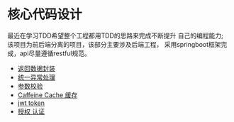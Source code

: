 # 核心代码设计
最近在学习TDD希望整个工程都用TDD的思路来完成不断提升
自己的编程能力; 该项目为前后端分离的项目，该部分主要涉及后端工程，
采用springboot框架完成，api尽量遵循restful规范。  
- [返回数据封装](./rest_response.md)
- [统一异常处理](./exception.md)
- [参数校验](./valid.md)
- [Caffeine Cache 缓存](./cache.md)
- [jwt token](./token.md)
- [授权 认证](./auth.md)
